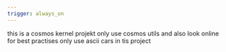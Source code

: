 ```yaml
---
trigger: always_on
---
```


this is a cosmos kernel projekt only use cosmos utils and also look online for best practises
only use ascii cars in tis project